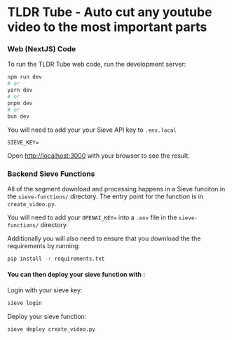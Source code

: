 # TLDR Tube - Auto cut any youtube video to the most important parts

### Web (NextJS) Code

To run the TLDR Tube web code, run the development server:

```bash
npm run dev
# or
yarn dev
# or
pnpm dev
# or
bun dev
```

You will need to add your your Sieve API key to `.env.local`

```
SIEVE_KEY=
```

Open [http://localhost:3000](http://localhost:3000) with your browser to see the result.

### Backend Sieve Functions

All of the segment download and processing happens in a Sieve funciton in the `sieve-functions/`
directory. The entry point for the function is in `create_video.py`.

You will need to add your `OPENAI_KEY=` into a `.env` file in the `sieve-functions/` directory.

Additionally you will also need to ensure that you download the the requirements by running:

```bash
pip install -r requirements.txt
```

#### You can then deploy your sieve function with :

Login with your sieve key:

```bash
sieve login
```

Deploy your sieve function:

```bash
sieve deploy create_video.py
```
